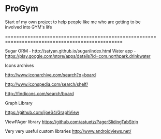 ProGym
======

Start of my own project to help people like me who are getting to be involved into GYM's life

================================================================================================

Sugar ORM - http://satyan.github.io/sugar/index.html
Water app - https://play.google.com/store/apps/details?id=com.northpark.drinkwater


Icons archives

http://www.iconarchive.com/search?q=board

http://www.iconspedia.com/search/shelf/

http://findicons.com/search/board





Graph Library

https://github.com/jjoe64/GraphView


ViewPAger library
https://github.com/astuetz/PagerSlidingTabStrip

Very very useful custom libraries
http://www.androidviews.net/